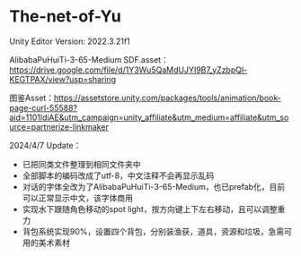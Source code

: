 # The-net-of-Yu

Unity Editor Version: 2022.3.21f1

AlibabaPuHuiTi-3-65-Medium SDF.asset：https://drive.google.com/file/d/1Y3Wu5QaMdUJYI9B7_yZzbpQl-KEGTPAX/view?usp=sharing

图鉴Asset：https://assetstore.unity.com/packages/tools/animation/book-page-curl-55588?aid=1101ldiAE&utm_campaign=unity_affiliate&utm_medium=affiliate&utm_source=partnerize-linkmaker

2024/4/7 Update：
- 已把同类文件整理到相同文件夹中
- 全部脚本的编码改成了utf-8，中文注释不会再显示乱码
- 对话的字体全改为了AlibabaPuHuiTi-3-65-Medium，也已prefab化，目前可以正常显示中文，该字体商用
- 实现水下跟随角色移动的spot light，按方向键上下左右移动，且可以调整重力
- 背包系统实现90%，设置四个背包，分别装渔获，道具，资源和垃圾，急需可用的美术素材
